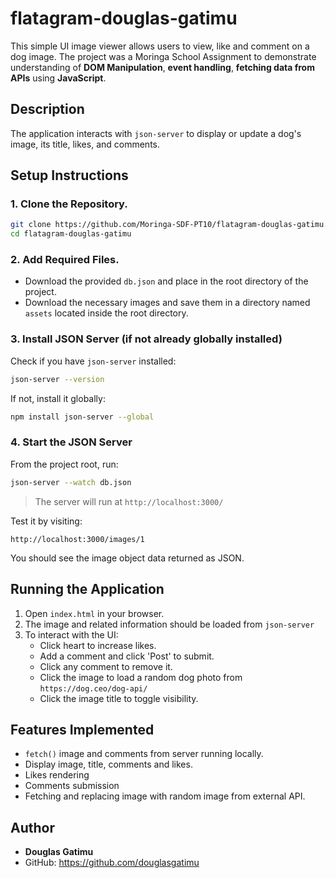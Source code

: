 # flatagram-douglas-gatimu

This simple UI image viewer allows users to view, like and comment on a dog image. The project was a Moringa School Assignment to demonstrate understanding of **DOM Manipulation**, **event handling**, **fetching data from APIs** using **JavaScript**.

## Description
The application interacts with `json-server` to display or update a dog's image, its title, likes, and comments.

## Setup Instructions
### 1. Clone the Repository.
```bash
git clone https://github.com/Moringa-SDF-PT10/flatagram-douglas-gatimu.git
cd flatagram-douglas-gatimu
```

### 2.  Add Required Files.
- Download the provided `db.json` and place in the root directory of the project.
- Download the necessary images and save them in a directory named `assets` located inside the root directory.

### 3. Install JSON Server (if not already globally installed)
Check if you have `json-server` installed:
```bash
json-server --version
```

If not, install it globally:

```bash
npm install json-server --global
```

### 4. Start the JSON Server

From the project root, run:

```bash
json-server --watch db.json
```

> The server will run at `http://localhost:3000/`

Test it by visiting:
```
http://localhost:3000/images/1
```

You should see the image object data returned as JSON.


## Running the Application
1. Open `index.html` in your browser.
2. The image and related information should be loaded from `json-server`
3. To interact with the UI:
    - Click heart to increase likes.
    - Add a comment and click 'Post' to submit.
    - Click any comment to remove it.
    - Click the image to load a random dog photo from `https://dog.ceo/dog-api/`
    - Click the image title to toggle visibility.

## Features Implemented
- `fetch()` image and comments from server running locally.
- Display image, title, comments and likes.
- Likes rendering
- Comments submission
- Fetching and replacing image with random image from external API.

## Author
- **Douglas Gatimu**
- GitHub: https://github.com/douglasgatimu
